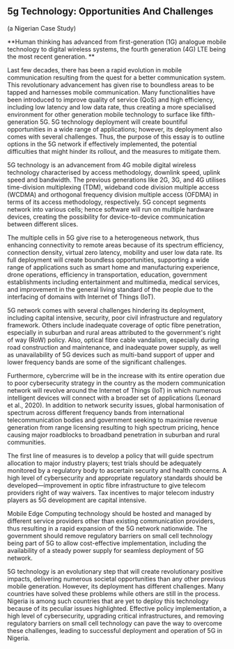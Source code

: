 ## 5g Technology: Opportunities And Challenges
(a Nigerian Case Study)

**Human thinking has advanced from first-generation (1G) analogue mobile technology to digital wireless systems, the fourth generation (4G) LTE being the most recent generation.
**

Last few decades, there has been a rapid evolution in mobile communication resulting from the quest for a better communication system. This revolutionary advancement has given rise to boundless areas to be tapped and harnesses mobile communication. Many functionalities have been introduced to improve quality of service (QoS) and high efficiency, including low latency and low data rate, thus creating a more specialised environment for other generation mobile technology to surface like fifth-generation 5G. 5G technology deployment will create bountiful opportunities in a wide range of applications; however, its deployment also comes with several challenges. Thus, the purpose of this essay is to outline options in the 5G network if effectively implemented, the potential difficulties that might hinder its rollout, and the measures to mitigate them.

5G technology is an advancement from 4G mobile digital wireless technology characterised by access methodology, downlink speed, uplink speed and bandwidth. The previous generations like 2G, 3G, and 4G utilises time-division multiplexing (TDM), wideband code division multiple access (WCDMA) and orthogonal frequency division multiple access (OFDMA) in terms of its access methodology, respectively. 5G concept segments network into various cells; hence software will run on multiple hardware devices, creating the possibility for device-to-device communication between different slices. 

The multiple cells in 5G give rise to a heterogeneous network, thus enhancing connectivity to remote areas because of its spectrum efficiency, connection density, virtual zero latency, mobility and user low data rate. Its full deployment will create boundless opportunities, supporting a wide range of applications such as smart home and manufacturing experience, drone operations, efficiency in transportation, education, government establishments including entertainment and multimedia, medical services, and improvement in the general living standard of the people due to the interfacing of domains with Internet of Things (IoT).

5G network comes with several challenges hindering its deployment, including capital intensive, security, poor civil infrastructure and regulatory framework. Others include inadequate coverage of optic fibre penetration, especially in suburban and rural areas attributed to the government's right of way (RoW) policy. Also, optical fibre cable vandalism, especially during road construction and maintenance, and inadequate power supply, as well as unavailability of 5G devices such as multi-band support of upper and lower frequency bands are some of the significant challenges.

Furthermore, cybercrime will be in the increase with its entire operation due to poor cybersecurity strategy in the country as the modern communication network will revolve around the Internet of Things (IoT) in which numerous intelligent devices will connect with a broader set of applications (Leonard et al., 2020). In addition to network security issues, global harmonisation of spectrum across different frequency bands from international telecommunication bodies and government seeking to maximise revenue generation from range licensing resulting to high spectrum pricing, hence causing major roadblocks to broadband penetration in suburban and rural communities.

The first line of measures is to develop a policy that will guide spectrum allocation to major industry players; test trials should be adequately monitored by a regulatory body to ascertain security and health concerns. A high level of cybersecurity and appropriate regulatory standards should be developed—improvement in optic fibre infrastructure to give telecom providers right of way waivers. Tax incentives to major telecom industry players as 5G development are capital intensive.

Mobile Edge Computing technology should be hosted and managed by different service providers other than existing communication providers, thus resulting in a rapid expansion of the 5G network nationwide. The government should remove regulatory barriers on small cell technology being part of 5G to allow cost-effective implementation, including the availability of a steady power supply for seamless deployment of 5G network.

5G technology is an evolutionary step that will create revolutionary positive impacts, delivering numerous societal opportunities than any other previous mobile generation. However, its deployment has different challenges. Many countries have solved these problems while others are still in the process. Nigeria is among such countries that are yet to deploy this technology because of its peculiar issues highlighted. Effective policy implementation, a high level of cybersecurity, upgrading critical infrastructures, and removing regulatory barriers on small cell technology can pave the way to overcome these challenges, leading to successful deployment and operation of 5G in Nigeria.

